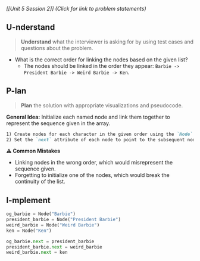 *[[Unit 5 Session 2]] (Click for link to problem statements)*

## U-nderstand
 
> **Understand** what the interviewer is asking for by using test cases and questions about the problem.

- What is the correct order for linking the nodes based on the given list?
  - The nodes should be linked in the order they appear: `Barbie -> President Barbie -> Weird Barbie -> Ken`.

## P-lan

> **Plan** the solution with appropriate visualizations and pseudocode.

**General Idea:** Initialize each named node and link them together to represent the sequence given in the array.

```markdown
1) Create nodes for each character in the given order using the `Node` class.
2) Set the `next` attribute of each node to point to the subsequent node, forming a chain from the first to the last.
```

**⚠️ Common Mistakes**

- Linking nodes in the wrong order, which would misrepresent the sequence given.
- Forgetting to initialize one of the nodes, which would break the continuity of the list.

## I-mplement

```python
og_barbie = Node("Barbie")
president_barbie = Node("President Barbie")
weird_barbie = Node("Weird Barbie")
ken = Node("Ken")

og_barbie.next = president_barbie
president_barbie.next = weird_barbie
weird_barbie.next = ken
```